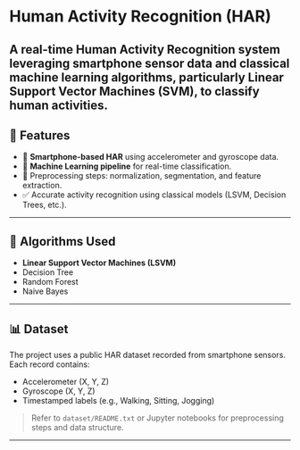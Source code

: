 # Human Activity Recognition (HAR)

A real-time Human Activity Recognition system leveraging smartphone sensor data and classical machine learning algorithms, particularly **Linear Support Vector Machines (SVM)**, to classify human activities.
---

## 🚀 Features

- 📱 **Smartphone-based HAR** using accelerometer and gyroscope data.
- 🧠 **Machine Learning pipeline** for real-time classification.
- 🧪 Preprocessing steps: normalization, segmentation, and feature extraction.
- ✅ Accurate activity recognition using classical models (LSVM, Decision Trees, etc.).

---

## 🧠 Algorithms Used

- **Linear Support Vector Machines (LSVM)**
- Decision Tree
- Random Forest
- Naive Bayes

---

## 📊 Dataset

The project uses a public HAR dataset recorded from smartphone sensors. Each record contains:

- Accelerometer (X, Y, Z)
- Gyroscope (X, Y, Z)
- Timestamped labels (e.g., Walking, Sitting, Jogging)

> Refer to `dataset/README.txt` or Jupyter notebooks for preprocessing steps and data structure.

---

